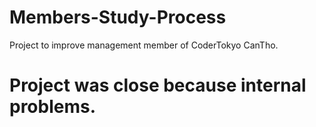 # Members-Study-Process
 Project to improve management member of CoderTokyo CanTho.
 
# Project was close because internal problems.
